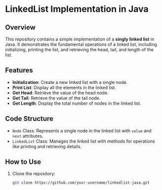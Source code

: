 # LinkedList Implementation in Java

## Overview
This repository contains a simple implementation of a **singly linked list** in Java. It demonstrates the fundamental operations of a linked list, including initializing, printing the list, and retrieving the head, tail, and length of the list.

## Features
- **Initialization**: Create a new linked list with a single node.
- **Print List**: Display all the elements in the linked list.
- **Get Head**: Retrieve the value of the head node.
- **Get Tail**: Retrieve the value of the tail node.
- **Get Length**: Display the total number of nodes in the linked list.

## Code Structure
- `Node` Class: Represents a single node in the linked list with `value` and `next` attributes.
- `LinkedList` Class: Manages the linked list with methods for operations like printing and retrieving details.

## How to Use
1. Clone the repository:
   ```bash
   git clone https://github.com/your-username/linkedlist-java.git
